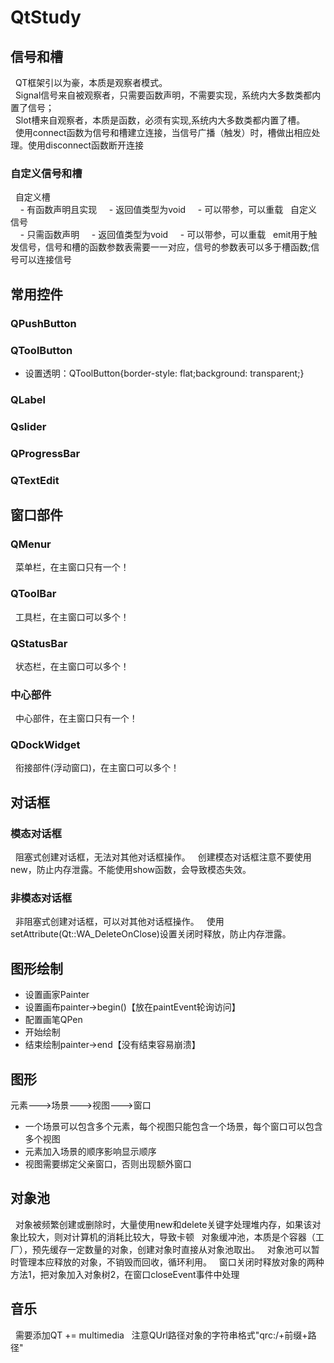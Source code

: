 # QtStudy
## 信号和槽
&nbsp;&nbsp;QT框架引以为豪，本质是观察者模式。<br>
&nbsp;&nbsp;Signal信号来自被观察者，只需要函数声明，不需要实现，系统内大多数类都内置了信号；<br>
&nbsp;&nbsp;Slot槽来自观察者，本质是函数，必须有实现,系统内大多数类都内置了槽。<br>
&nbsp;&nbsp;使用connect函数为信号和槽建立连接，当信号广播（触发）时，槽做出相应处理。使用disconnect函数断开连接<br>
### 自定义信号和槽
&nbsp;&nbsp;自定义槽<br>
&nbsp;&nbsp;&nbsp;&nbsp;- 有函数声明且实现
&nbsp;&nbsp;&nbsp;&nbsp;- 返回值类型为void
&nbsp;&nbsp;&nbsp;&nbsp;- 可以带参，可以重载
&nbsp;&nbsp;自定义信号<br>
&nbsp;&nbsp;&nbsp;&nbsp;- 只需函数声明
&nbsp;&nbsp;&nbsp;&nbsp;- 返回值类型为void
&nbsp;&nbsp;&nbsp;&nbsp;- 可以带参，可以重载
&nbsp;&nbsp;emit用于触发信号，信号和槽的函数参数表需要一一对应，信号的参数表可以多于槽函数;信号可以连接信号<br>
## 常用控件
### QPushButton
### QToolButton
- 设置透明：QToolButton{border-style: flat;background: transparent;}
### QLabel
### Qslider
### QProgressBar
### QTextEdit
## 窗口部件
### QMenur
&nbsp;&nbsp;菜单栏，在主窗口只有一个！
### QToolBar
&nbsp;&nbsp;工具栏，在主窗口可以多个！
### QStatusBar
&nbsp;&nbsp;状态栏，在主窗口可以多个！
### 中心部件
&nbsp;&nbsp;中心部件，在主窗口只有一个！
### QDockWidget
&nbsp;&nbsp;衔接部件(浮动窗口)，在主窗口可以多个！
## 对话框
### 模态对话框
&nbsp;&nbsp;阻塞式创建对话框，无法对其他对话框操作。
&nbsp;&nbsp;创建模态对话框注意不要使用new，防止内存泄露。不能使用show函数，会导致模态失效。
### 非模态对话框
&nbsp;&nbsp;非阻塞式创建对话框，可以对其他对话框操作。
&nbsp;&nbsp;使用setAttribute(Qt::WA_DeleteOnClose)设置关闭时释放，防止内存泄露。
## 图形绘制
- 设置画家Painter
- 设置画布painter->begin()【放在paintEvent轮询访问】
- 配置画笔QPen
- 开始绘制
- 结束绘制painter->end【没有结束容易崩溃】<br>
## 图形
元素--->场景--->视图--->窗口
- 一个场景可以包含多个元素，每个视图只能包含一个场景，每个窗口可以包含多个视图
- 元素加入场景的顺序影响显示顺序
- 视图需要绑定父亲窗口，否则出现额外窗口
## 对象池
&nbsp;&nbsp;对象被频繁创建或删除时，大量使用new和delete关键字处理堆内存，如果该对象比较大，则对计算机的消耗比较大，导致卡顿
&nbsp;&nbsp;对象缓冲池，本质是个容器（工厂），预先缓存一定数量的对象，创建对象时直接从对象池取出。
&nbsp;&nbsp;对象池可以暂时管理本应释放的对象，不销毁而回收，循环利用。
&nbsp;&nbsp;窗口关闭时释放对象的两种方法1，把对象加入对象树2，在窗口closeEvent事件中处理

## 音乐
&nbsp;&nbsp;需要添加QT += multimedia
&nbsp;&nbsp;注意QUrl路径对象的字符串格式"qrc:/+前缀+路径"